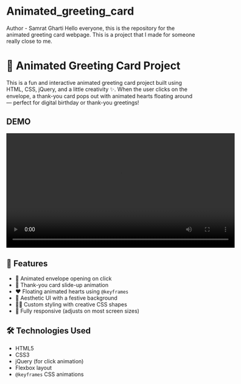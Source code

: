 # Animated_greeting_card
Author - Samrat Gharti
Hello everyone, this is the repository for the animated greeting card webpage. This is a project that I made for someone really close to me. 

# 🎉 Animated Greeting Card Project

This is a fun and interactive animated greeting card project built using HTML, CSS, jQuery, and a little creativity ✨. When the user clicks on the envelope, a thank-you card pops out with animated hearts floating around — perfect for digital birthday or thank-you greetings!

## DEMO

<video src = "DemoVideo.mp4" controls width ="600"></video>

## 🚀 Features

- 📩 Animated envelope opening on click
- 💌 Thank-you card slide-up animation
- ❤️ Floating animated hearts using `@keyframes`
- 🎨 Aesthetic UI with a festive background
- 👨‍🎨 Custom styling with creative CSS shapes
- 📱 Fully responsive (adjusts on most screen sizes)

## 🛠️ Technologies Used

- HTML5
- CSS3
- jQuery (for click animation)
- Flexbox layout
- `@keyframes` CSS animations
